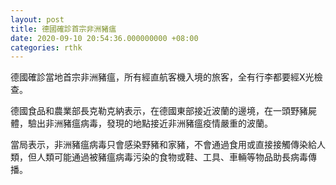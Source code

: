 ```yaml
---
layout: post
title: 德國確診首宗非洲豬瘟
date: 2020-09-10 20:54:36.000000000 +08:00
categories: rthk
---
```


德國確診當地首宗非洲豬瘟，所有經直航客機入境的旅客，全有行李都要經X光檢查。

德國食品和農業部長克勒克納表示，在德國東部接近波蘭的邊境，在一頭野豬屍體，驗出非洲豬瘟病毒，發現的地點接近非洲豬瘟疫情嚴重的波蘭。

當局表示，非洲豬瘟病毒只會感染野豬和家豬，不會通過食用或直接接觸傳染給人類，但人類可能通過被豬瘟病毒污染的食物或鞋、工具、車輛等物品助長病毒傳播。
